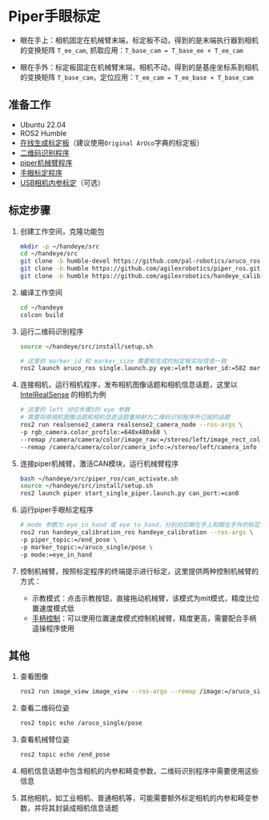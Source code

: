 # Piper手眼标定

- 眼在手上：相机固定在机械臂末端，标定板不动，得到的是末端执行器到相机的变换矩阵 `T_ee_cam`, 抓取应用：`T_base_cam = T_base_ee × T_ee_cam`

- 眼在手外：标定板固定在机械臂末端，相机不动，得到的是基座坐标系到相机的变换矩阵 `T_base_cam`，定位应用：`T_ee_cam = T_ee_base × T_base_cam`

## 准备工作

- Ubuntu 22.04
- ROS2 Humble
- [在线生成标定板]( https://chev.me/arucogen/)（建议使用`Original ArUco`字典的标定板）
- [二维码识别程序](https://github.com/pal-robotics/aruco_ros/tree/humble-devel)
- [piper机械臂程序](https://github.com/agilexrobotics/piper_ros/tree/humble)
- [手眼标定程序](https://github.com/agilexrobotics/handeye_calibration_ros)
- [USB相机内参标定](https://github.com/kehuanjack/camera)（可选）

## 标定步骤

1. 创建工作空间，克隆功能包

    ```bash
    mkdir -p ~/handeye/src
    cd ~/handeye/src
    git clone -b humble-devel https://github.com/pal-robotics/aruco_ros.git
    git clone -b humble https://github.com/agilexrobotics/piper_ros.git
    git clone -b humble https://github.com/agilexrobotics/handeye_calibration_ros.git
    ```

2. 编译工作空间

    ```bash
    cd ~/handeye
    colcon build
    ```

3. 运行二维码识别程序

    ```bash
    source ~/handeye/src/install/setup.sh

    # 这里的 marker_id 和 marker_size 需要和生成的标定板实际信息一致
    ros2 launch aruco_ros single.launch.py eye:=left marker_id:=582 marker_size:=0.0677
    ```

4. 连接相机，运行相机程序，发布相机图像话题和相机信息话题，这里以 [IntelRealSense](https://github.com/IntelRealSense/realsense-ros) 的相机为例

    ```bash
    # 这里的 left 对应步骤3的 eye 参数
    # 需要将原相机图像话题和相机信息话题重映射为二维码识别程序所订阅的话题
    ros2 run realsense2_camera realsense2_camera_node --ros-args \
    -p rgb_camera.color_profile:=640x480x60 \
    --remap /camera/camera/color/image_raw:=/stereo/left/image_rect_color \
    --remap /camera/camera/color/camera_info:=/stereo/left/camera_info
    ```

5. 连接piper机械臂，激活CAN模块，运行机械臂程序

    ```bash
    bash ~/handeye/src/piper_ros/can_activate.sh
    source ~/handeye/src/install/setup.sh
    ros2 launch piper start_single_piper.launch.py can_port:=can0
    ```

6. 运行piper手眼标定程序

    ```bash
    # mode 参数为 eye_in_hand 或 eye_to_hand，分别对应眼在手上和眼在手外的标定模式
    ros2 run handeye_calibration_ros handeye_calibration --ros-args \
    -p piper_topic:=/end_pose \
    -p marker_topic:=/aruco_single/pose \
    -p mode:=eye_in_hand
    ```

7. 控制机械臂，按照标定程序的终端提示进行标定，这里提供两种控制机械臂的方式：

    - 示教模式：点击示教按钮，直接拖动机械臂，该模式为mit模式，精度比位置速度模式低
    - [手柄控制](https://github.com/kehuanjack/Gamepad_PiPER)：可以使用位置速度模式控制机械臂，精度更高，需要配合手柄遥操程序使用

## 其他

1. 查看图像

    ```bash
    ros2 run image_view image_view --ros-args --remap /image:=/aruco_single/result
    ```

2. 查看二维码位姿

    ```bash
    ros2 topic echo /aruco_single/pose
    ```

3. 查看机械臂位姿

    ```bash
    ros2 topic echo /end_pose
    ```

4. 相机信息话题中包含相机的内参和畸变参数，二维码识别程序中需要使用这些信息

5. 其他相机，如工业相机、普通相机等，可能需要额外标定相机的内参和畸变参数，并将其封装成相机信息话题
